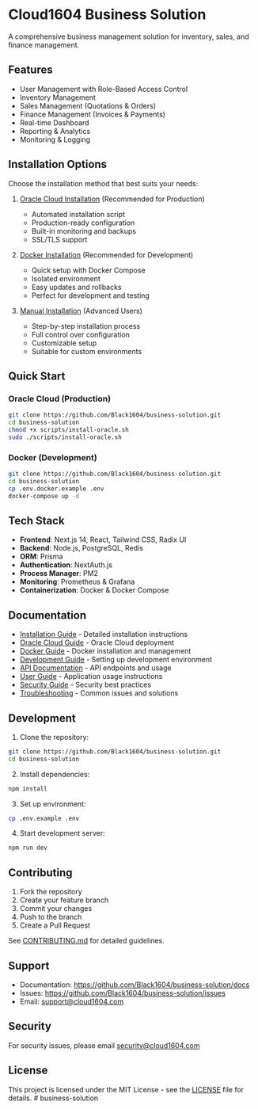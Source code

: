 # Cloud1604 Business Solution

A comprehensive business management solution for inventory, sales, and finance management.

## Features

- User Management with Role-Based Access Control
- Inventory Management
- Sales Management (Quotations & Orders)
- Finance Management (Invoices & Payments)
- Real-time Dashboard
- Reporting & Analytics
- Monitoring & Logging

## Installation Options

Choose the installation method that best suits your needs:

1. [Oracle Cloud Installation](docs/ORACLE-CLOUD.md) (Recommended for Production)
   - Automated installation script
   - Production-ready configuration
   - Built-in monitoring and backups
   - SSL/TLS support

2. [Docker Installation](docs/DOCKER.md) (Recommended for Development)
   - Quick setup with Docker Compose
   - Isolated environment
   - Easy updates and rollbacks
   - Perfect for development and testing

3. [Manual Installation](docs/INSTALL.md) (Advanced Users)
   - Step-by-step installation process
   - Full control over configuration
   - Customizable setup
   - Suitable for custom environments

## Quick Start

### Oracle Cloud (Production)

```bash
git clone https://github.com/Black1604/business-solution.git
cd business-solution
chmod +x scripts/install-oracle.sh
sudo ./scripts/install-oracle.sh
```

### Docker (Development)

```bash
git clone https://github.com/Black1604/business-solution.git
cd business-solution
cp .env.docker.example .env
docker-compose up -d
```

## Tech Stack

- **Frontend**: Next.js 14, React, Tailwind CSS, Radix UI
- **Backend**: Node.js, PostgreSQL, Redis
- **ORM**: Prisma
- **Authentication**: NextAuth.js
- **Process Manager**: PM2
- **Monitoring**: Prometheus & Grafana
- **Containerization**: Docker & Docker Compose

## Documentation

- [Installation Guide](docs/INSTALL.md) - Detailed installation instructions
- [Oracle Cloud Guide](docs/ORACLE-CLOUD.md) - Oracle Cloud deployment
- [Docker Guide](docs/DOCKER.md) - Docker installation and management
- [Development Guide](docs/DEVELOPMENT.md) - Setting up development environment
- [API Documentation](docs/API.md) - API endpoints and usage
- [User Guide](docs/USER-GUIDE.md) - Application usage instructions
- [Security Guide](docs/SECURITY.md) - Security best practices
- [Troubleshooting](docs/TROUBLESHOOTING.md) - Common issues and solutions

## Development

1. Clone the repository:
```bash
git clone https://github.com/Black1604/business-solution.git
cd business-solution
```

2. Install dependencies:
```bash
npm install
```

3. Set up environment:
```bash
cp .env.example .env
```

4. Start development server:
```bash
npm run dev
```

## Contributing

1. Fork the repository
2. Create your feature branch
3. Commit your changes
4. Push to the branch
5. Create a Pull Request

See [CONTRIBUTING.md](docs/CONTRIBUTING.md) for detailed guidelines.

## Support

- Documentation: https://github.com/Black1604/business-solution/docs
- Issues: https://github.com/Black1604/business-solution/issues
- Email: support@cloud1604.com

## Security

For security issues, please email security@cloud1604.com

## License

This project is licensed under the MIT License - see the [LICENSE](LICENSE) file for details.
#   b u s i n e s s - s o l u t i o n 
 
 